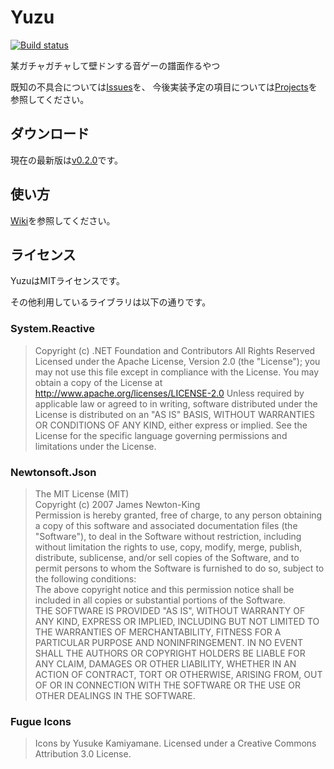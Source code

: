 # Yuzu

[![Build status](https://ci.appveyor.com/api/projects/status/gvb6oauss00en013?svg=true)](https://ci.appveyor.com/project/paralleltree/yuzu)

某ガチャガチャして壁ドンする音ゲーの譜面作るやつ

既知の不具合については[Issues](https://github.com/paralleltree/Yuzu/issues)を、
今後実装予定の項目については[Projects](https://github.com/paralleltree/Yuzu/projects)を参照してください。

## ダウンロード
現在の最新版は[v0.2.0](https://github.com/paralleltree/Yuzu/releases)です。

## 使い方
[Wiki](https://github.com/paralleltree/Yuzu/wiki)を参照してください。

## ライセンス
YuzuはMITライセンスです。

その他利用しているライブラリは以下の通りです。

### System.Reactive
> Copyright (c) .NET Foundation and Contributors All Rights Reserved
Licensed under the Apache License, Version 2.0 (the "License");
you may not use this file except in compliance with the License.
You may obtain a copy of the License at http://www.apache.org/licenses/LICENSE-2.0
Unless required by applicable law or agreed to in writing, software distributed under the License is distributed on an "AS IS" BASIS, WITHOUT WARRANTIES OR CONDITIONS OF ANY KIND, either express or implied.
See the License for the specific language governing permissions and limitations under the License.

### Newtonsoft.Json
> The MIT License (MIT)  
Copyright (c) 2007 James Newton-King  
Permission is hereby granted, free of charge, to any person obtaining a copy of this software and associated documentation files (the "Software"), to deal in the Software without restriction, including without limitation the rights to use, copy, modify, merge, publish, distribute, sublicense, and/or sell copies of the Software, and to permit persons to whom the Software is furnished to do so, subject to the following conditions:  
The above copyright notice and this permission notice shall be included in all copies or substantial portions of the Software.  
THE SOFTWARE IS PROVIDED "AS IS", WITHOUT WARRANTY OF ANY KIND, EXPRESS OR IMPLIED, INCLUDING BUT NOT LIMITED TO THE WARRANTIES OF MERCHANTABILITY, FITNESS FOR A PARTICULAR PURPOSE AND NONINFRINGEMENT. IN NO EVENT SHALL THE AUTHORS OR COPYRIGHT HOLDERS BE LIABLE FOR ANY CLAIM, DAMAGES OR OTHER LIABILITY, WHETHER IN AN ACTION OF CONTRACT, TORT OR OTHERWISE, ARISING FROM, OUT OF OR IN CONNECTION WITH THE SOFTWARE OR THE USE OR OTHER DEALINGS IN THE SOFTWARE.

### Fugue Icons
> Icons by Yusuke Kamiyamane. Licensed under a Creative Commons Attribution 3.0 License.
